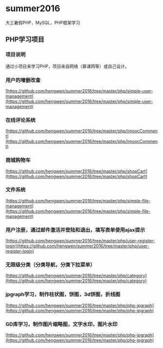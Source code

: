 # summer2016
大三暑假PHP，MySQL，PHP框架学习

## PHP学习项目
### 项目说明
通过小项目来学习PHP，项目来自网络（慕课网等）或自己设计。

### 用户的增删改查
[https://github.com/hengwen/summer2016/tree/master/php/simple-user-management](https://github.com/hengwen/summer2016/tree/master/php/simple-user-management)

### 在线评论系统
[https://github.com/hengwen/summer2016/tree/master/php/imoocComment](https://github.com/hengwen/summer2016/tree/master/php/imoocComment)

### 商城购物车
[https://github.com/hengwen/summer2016/tree/master/php/shopCart](https://github.com/hengwen/summer2016/tree/master/php/shopCart)

### 文件系统
[https://github.com/hengwen/summer2016/tree/master/php/simple-file-management](https://github.com/hengwen/summer2016/tree/master/php/simple-file-management)

### 用户注册，通过邮件激活并登陆和退出，填写表单使用ajax提示
[https://github.com/hengwen/summer2016/tree/master/php/user-register-login](https://github.com/hengwen/summer2016/tree/master/php/user-register-login)

### 无限级分类（分类导航，分类下拉菜单）
[https://github.com/hengwen/summer2016/tree/master/php/category](https://github.com/hengwen/summer2016/tree/master/php/category)

### jpgraph学习，制作柱状图，饼图，3d饼图，折线图
[https://github.com/hengwen/summer2016/tree/master/php/php-jpgraph](https://github.com/hengwen/summer2016/tree/master/php/php-jpgraph)

### GD库学习，制作图片缩略图，文字水印，图片水印
[https://github.com/hengwen/summer2016/tree/master/php/php-jpgraph](https://github.com/hengwen/summer2016/tree/master/php/php-jpgraph)